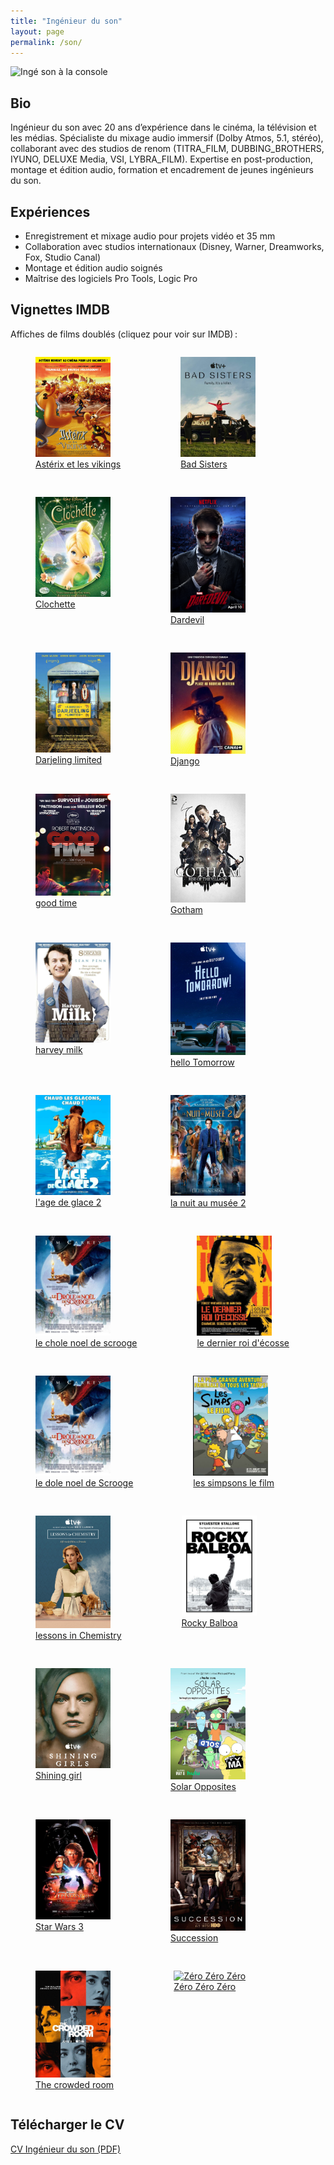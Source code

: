 ```yaml
---
title: "Ingénieur du son"
layout: page
permalink: /son/
---
```


![Ingé son à la console](/élements%20portfolio/images%20/%20Ingé%20son%20à%20la%20console/20250718_141850.jpg)

## Bio
Ingénieur du son avec 20 ans d’expérience dans le cinéma, la télévision et les médias. Spécialiste du mixage audio immersif (Dolby Atmos, 5.1, stéréo), collaborant avec des studios de renom (TITRA_FILM, DUBBING_BROTHERS, IYUNO, DELUXE Media, VSI, LYBRA_FILM). Expertise en post-production, montage et édition audio, formation et encadrement de jeunes ingénieurs du son.

## Expériences
- Enregistrement et mixage audio pour projets vidéo et 35 mm
- Collaboration avec studios internationaux (Disney, Warner, Dreamworks, Fox, Studio Canal)
- Montage et édition audio soignés
- Maîtrise des logiciels Pro Tools, Logic Pro

## Vignettes IMDB
Affiches de films doublés (cliquez pour voir sur IMDB) :

<div class="vignettes-imdb" style="display:flex; flex-wrap:wrap; gap:16px;">
  <figure>
    <a href="https://www.imdb.com/find?q=Astérix+et+les+vikings" target="_blank">
      <img src="/élements%20portfolio/liste%20film%20doublage%20/Images%20%20Vignettes%20/Astérix%20et%20les%20vikings(1200×1600).pdf" alt="Astérix et les vikings" width="120" />
      <figcaption>Astérix et les vikings</figcaption>
    </a>
  </figure>
  <figure>
    <a href="https://www.imdb.com/find?q=Bad+Sisters" target="_blank">
      <img src="/élements%20portfolio/liste%20film%20doublage%20/Images%20%20Vignettes%20/Bad%20Sisters(350×467).pdf" alt="Bad Sisters" width="120" />
      <figcaption>Bad Sisters</figcaption>
    </a>
  </figure>
  <figure>
    <a href="https://www.imdb.com/find?q=Clochette" target="_blank">
      <img src="/élements%20portfolio/liste%20film%20doublage%20/Images%20%20Vignettes%20/Clochette(300×400).pdf" alt="Clochette" width="120" />
      <figcaption>Clochette</figcaption>
    </a>
  </figure>
  <figure>
    <a href="https://www.imdb.com/find?q=Dardevil" target="_blank">
      <img src="/élements%20portfolio/liste%20film%20doublage%20/Images%20%20Vignettes%20/Dardevil(1500×2308).pdf" alt="Dardevil" width="120" />
      <figcaption>Dardevil</figcaption>
    </a>
  </figure>
  <figure>
    <a href="https://www.imdb.com/find?q=Darjeling+limited" target="_blank">
      <img src="/élements%20portfolio/liste%20film%20doublage%20/Images%20%20Vignettes%20/Darjeling%20limited(600×800).pdf" alt="Darjeling limited" width="120" />
      <figcaption>Darjeling limited</figcaption>
    </a>
  </figure>
  <figure>
    <a href="https://www.imdb.com/find?q=Django" target="_blank">
      <img src="/élements%20portfolio/liste%20film%20doublage%20/Images%20%20Vignettes%20/Django(310×420).pdf" alt="Django" width="120" />
      <figcaption>Django</figcaption>
    </a>
  </figure>
  <figure>
    <a href="https://www.imdb.com/find?q=good+time" target="_blank">
      <img src="/élements%20portfolio/liste%20film%20doublage%20/Images%20%20Vignettes%20/good%20time(1180×1600).pdf" alt="good time" width="120" />
      <figcaption>good time</figcaption>
    </a>
  </figure>
  <figure>
    <a href="https://www.imdb.com/find?q=Gotham" target="_blank">
      <img src="/élements%20portfolio/liste%20film%20doublage%20/Images%20%20Vignettes%20/Gotham(664×960).pdf" alt="Gotham" width="120" />
      <figcaption>Gotham</figcaption>
    </a>
  </figure>
  <figure>
    <a href="https://www.imdb.com/find?q=harvey+milk" target="_blank">
      <img src="/élements%20portfolio/liste%20film%20doublage%20/Images%20%20Vignettes%20/harvey%20milk(600×800).pdf" alt="harvey milk" width="120" />
      <figcaption>harvey milk</figcaption>
    </a>
  </figure>
  <figure>
    <a href="https://www.imdb.com/find?q=hello+Tomorrow" target="_blank">
      <img src="/élements%20portfolio/liste%20film%20doublage%20/Images%20%20Vignettes%20/hello%20Tomorrow(1067×1600).pdf" alt="hello Tomorrow" width="120" />
      <figcaption>hello Tomorrow</figcaption>
    </a>
  </figure>
  <figure>
    <a href="https://www.imdb.com/find?q=l'age+de+glace+2" target="_blank">
      <img src="/élements%20portfolio/liste%20film%20doublage%20/Images%20%20Vignettes%20/l'age%20de%20glace%202(600×800).pdf" alt="l'age de glace 2" width="120" />
      <figcaption>l'age de glace 2</figcaption>
    </a>
  </figure>
  <figure>
    <a href="https://www.imdb.com/find?q=la+nuit+au+musée+2" target="_blank">
      <img src="/élements%20portfolio/liste%20film%20doublage%20/Images%20%20Vignettes%20/la%20nuit%20au%20musée%202(597×800).pdf" alt="la nuit au musée 2" width="120" />
      <figcaption>la nuit au musée 2</figcaption>
    </a>
  </figure>
  <figure>
    <a href="https://www.imdb.com/find?q=le+chole+noel+de+scrooge" target="_blank">
      <img src="/élements%20portfolio/liste%20film%20doublage%20/Images%20%20Vignettes%20/le%20chole%20noel%20de%20scrooge(600×800).pdf" alt="le chole noel de scrooge" width="120" />
      <figcaption>le chole noel de scrooge</figcaption>
    </a>
  </figure>
  <figure>
    <a href="https://www.imdb.com/find?q=le+dernier+roi+d'écosse" target="_blank">
      <img src="/élements%20portfolio/liste%20film%20doublage%20/Images%20%20Vignettes%20/le%20dernier%20roi%20d'écosse%20(600×800).pdf" alt="le dernier roi d'écosse" width="120" />
      <figcaption>le dernier roi d'écosse</figcaption>
    </a>
  </figure>
  <figure>
    <a href="https://www.imdb.com/find?q=le+dole+noel+de+Scrooge" target="_blank">
      <img src="/élements%20portfolio/liste%20film%20doublage%20/Images%20%20Vignettes%20/le%20dole%20noel%20de%20Scrooge(600×800).pdf" alt="le dole noel de Scrooge" width="120" />
      <figcaption>le dole noel de Scrooge</figcaption>
    </a>
  </figure>
  <figure>
    <a href="https://www.imdb.com/find?q=les+simpsons+le+film" target="_blank">
      <img src="/élements%20portfolio/liste%20film%20doublage%20/Images%20%20Vignettes%20/les%20simpsons%20le%20film(600×800).pdf" alt="les simpsons le film" width="120" />
      <figcaption>les simpsons le film</figcaption>
    </a>
  </figure>
  <figure>
    <a href="https://www.imdb.com/find?q=lessons+in+Chemistry" target="_blank">
      <img src="/élements%20portfolio/liste%20film%20doublage%20/Images%20%20Vignettes%20/lessons%20in%20Chemistry(1067×1600).pdf" alt="lessons in Chemistry" width="120" />
      <figcaption>lessons in Chemistry</figcaption>
    </a>
  </figure>
  <figure>
    <a href="https://www.imdb.com/find?q=Rocky+Balboa" target="_blank">
      <img src="/élements%20portfolio/liste%20film%20doublage%20/Images%20%20Vignettes%20/Rocky%20Balboa(600×800).pdf" alt="Rocky Balboa" width="120" />
      <figcaption>Rocky Balboa</figcaption>
    </a>
  </figure>
  <figure>
    <a href="https://www.imdb.com/find?q=Shining+girl" target="_blank">
      <img src="/élements%20portfolio/liste%20film%20doublage%20/Images%20%20Vignettes%20/Shining%20girl(1200×1600).pdf" alt="Shining girl" width="120" />
      <figcaption>Shining girl</figcaption>
    </a>
  </figure>
  <figure>
    <a href="https://www.imdb.com/find?q=Solar+Opposites" target="_blank">
      <img src="/élements%20portfolio/liste%20film%20doublage%20/Images%20%20Vignettes%20/Solar%20Opposites(1013×1500).pdf" alt="Solar Opposites" width="120" />
      <figcaption>Solar Opposites</figcaption>
    </a>
  </figure>
  <figure>
    <a href="https://www.imdb.com/find?q=Star+Wars+3" target="_blank">
      <img src="/élements%20portfolio/liste%20film%20doublage%20/Images%20%20Vignettes%20/Star%20Wars%203%20(600×800).pdf" alt="Star Wars 3" width="120" />
      <figcaption>Star Wars 3</figcaption>
    </a>
  </figure>
  <figure>
    <a href="https://www.imdb.com/find?q=Succession" target="_blank">
      <img src="/élements%20portfolio/liste%20film%20doublage%20/Images%20%20Vignettes%20/Succession(810×1200).pdf" alt="Succession" width="120" />
      <figcaption>Succession</figcaption>
    </a>
  </figure>
  <figure>
    <a href="https://www.imdb.com/find?q=The+crowded+room" target="_blank">
      <img src="/élements%20portfolio/liste%20film%20doublage%20/Images%20%20Vignettes%20/The%20crowded%20room(841×1200).pdf" alt="The crowded room" width="120" />
      <figcaption>The crowded room</figcaption>
    </a>
  </figure>
  <figure>
    <a href="https://www.imdb.com/find?q=Zéro+Zéro+Zéro" target="_blank">
      <img src="/élements%20portfolio/liste%20film%20doublage%20/Images%20%20Vignettes%20/Zéro%20Zéro%20Zéro(185×273).pdf" alt="Zéro Zéro Zéro" width="120" />
      <figcaption>Zéro Zéro Zéro</figcaption>
    </a>
  </figure>
</div>

## Télécharger le CV
[CV Ingénieur du son (PDF)](/élements%20portfolio/CV-2025-FR-V6_compressed.pdf)
